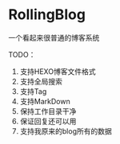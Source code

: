 # RollingBlog

一个看起来很普通的博客系统

TODO：
1. 支持HEXO博客文件格式
2. 支持全局搜索
3. 支持Tag
4. 支持MarkDown
5. 保持工作目录干净
6. 保证回复还可以用
7. 支持我原来的blog所有的数据

